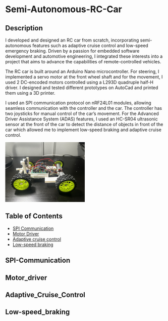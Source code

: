 # Semi-Autonomous-RC-Car

## Description

I developed and designed an RC car from scratch, incorporating semi-autonomous features such as adaptive cruise control and low-speed emergency braking. Driven by a passion for embedded software development and automotive engineering, I integrated these interests into a project that aims to advance the capabilities of remote-controlled vehicles.

The RC car is built around an Arduino Nano microcontroller. For steering, I implemented a servo motor at the front wheel shaft and for the movement, I used 2 DC-encoded motors controlled using a L293D quadruple half-H driver. I designed and tested different prototypes on AutoCad and printed them using a 3D printer.

I used an SPI communication protocol on nRF24L01 modules, allowing seamless communication with the controller and the car. The controller has two joysticks for manual control of the car’s movement. For the Advanced Driver Assistance System (ADAS) features, I used an  HC-SR04 ultrasonic sensor at the front of the car to detect the distance of objects in front of the car which allowed me to implement low-speed braking and adaptive cruise control.

<img src="images/RCPic1.jpg" alt="Screenshot" width="50%">




## Table of Contents 

- [SPI Communication](#SPI-Communication)
- [Motor Driver](#Motor_driver)
- [Adaptive cruise control](#Adaptive_Cruise_Control)
- [Low-speed braking](#Low-speed_braking)

## SPI-Communication



## Motor_driver



## Adaptive_Cruise_Control



## Low-speed_braking



